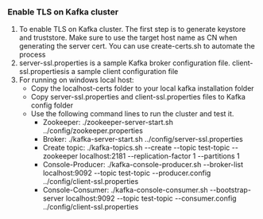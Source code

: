 ### Enable TLS on Kafka cluster ###

1. To enable TLS on Kafka cluster. The first step is to generate keystore and truststore. Make sure to use the target host name as CN when generating the server cert. You can use create-certs.sh to automate the process
2. server-ssl.properties is a sample Kafka broker configuration file. client-ssl.propertiesis a sample client configuration file
3. For running on windows local host:
	- Copy the localhost-certs folder to your local kafka installation folder
	- Copy server-ssl.properties and client-ssl.properties files to Kafka config folder
	- Use the following command lines to run the cluster and test it.
		- Zookeeper: ./zookeeper-server-start.sh ../config/zookeeper.properties
		- Broker: ./kafka-server-start.sh ../config/server-ssl.properties
		- Create topic: ./kafka-topics.sh --create --topic test-topic --zookeeper localhost:2181 --replication-factor 1 --partitions 1
		- Console-Producer: ./kafka-console-producer.sh --broker-list localhost:9092 --topic test-topic --producer.config ../config/client-ssl.properties
		- Console-Consumer: ./kafka-console-consumer.sh --bootstrap-server localhost:9092 --topic test-topic --consumer.config ../config/client-ssl.properties
